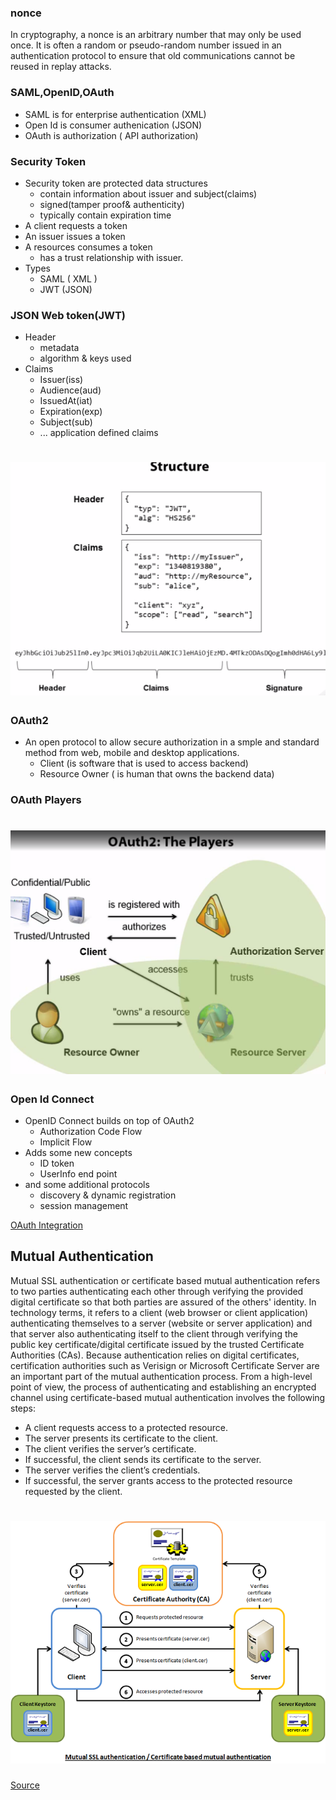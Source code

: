 ### nonce
In cryptography, a nonce is an arbitrary number that may only be used once. It is often a random or pseudo-random number issued in an authentication protocol to ensure that old communications cannot be reused in replay attacks.

### SAML,OpenID,OAuth
* SAML is for enterprise authentication (XML)
* Open Id is consumer authenication (JSON)
* OAuth is authorization ( API authorization)

### Security Token 
* Security token are protected data structures
    * contain information about issuer and subject(claims)
    * signed(tamper proof& authenticity)
    * typically contain expiration time
* A client requests a token
* An issuer issues a token
* A resources consumes a token
    * has a trust relationship with issuer.
* Types
    * SAML ( XML )
    * JWT (JSON)

### JSON Web token(JWT)
* Header
    * metadata
    * algorithm & keys used
* Claims
    * Issuer(iss)
    * Audience(aud)
    * IssuedAt(iat)
    * Expiration(exp)
    * Subject(sub)
    * ... application defined claims
# ![jwt](https://github.com/sairamaj/developer/blob/master/images/jwt.png)

### OAuth2
* An open protocol to allow secure authorization in a smple and standard method from web, mobile and desktop applications.
    * Client (is software that is used to access backend)
    * Resource Owner ( is human that owns the backend data)
### OAuth Players
# ![oauth players](https://github.com/sairamaj/developer/blob/master/images/oauthplayers.PNG)

### Open Id Connect
* OpenID Connect builds on top of OAuth2
    * Authorization Code Flow
    * Implicit Flow
* Adds some new concepts
    * ID token
    * UserInfo end point
* and some additional protocols 
    * discovery & dynamic registration
    * session management
    
[OAuth Integration](https://oauth.io/home)


## Mutual Authentication
Mutual SSL authentication or certificate based mutual authentication refers to two parties authenticating each other through verifying the provided digital certificate so that both parties are assured of the others' identity. In technology terms, it refers to a client (web browser or client application) authenticating themselves to a server (website or server application) and that server also authenticating itself to the client through verifying the public key certificate/digital certificate issued by the trusted Certificate Authorities (CAs). Because authentication relies on digital certificates, certification authorities such as Verisign or Microsoft Certificate Server are an important part of the mutual authentication process. From a high-level point of view, the process of authenticating and establishing an encrypted channel using certificate-based mutual authentication involves the following steps:

* A client requests access to a protected resource.
* The server presents its certificate to the client.
* The client verifies the server’s certificate.
* If  successful, the client sends its certificate to the server.
* The server verifies the client’s credentials.
* If successful, the server grants access to the protected resource requested by the client.

# ![mutual authentication](https://github.com/sairamaj/developer/blob/master/images/mutualauthentication.png)
[Source](https://www.codeproject.com/Articles/326574/An-Introduction-to-Mutual-SSL-Authentication)

